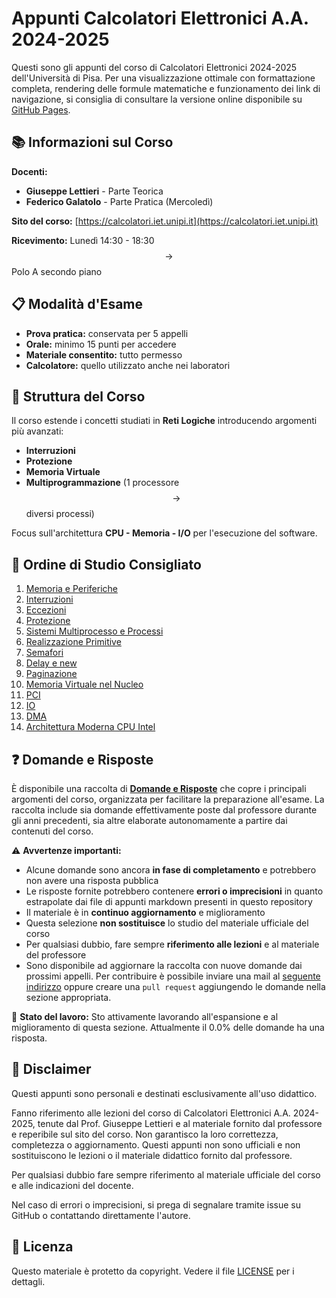 # Appunti Calcolatori Elettronici A.A. 2024-2025

Questi sono gli appunti del corso di Calcolatori Elettronici 2024-2025 dell'Università di Pisa.
Per una visualizzazione ottimale con formattazione completa, rendering delle formule matematiche e funzionamento dei link di navigazione, si consiglia di consultare la versione online disponibile su [GitHub Pages](https://gabriele-d-cambria.github.io/Appunti-Calcolatori-Elettronici-2024-2025/).

## 📚 Informazioni sul Corso

**Docenti:**
- **Giuseppe Lettieri** - Parte Teorica
- **Federico Galatolo** - Parte Pratica (Mercoledì)

**Sito del corso:** [https://calcolatori.iet.unipi.it](https://calcolatori.iet.unipi.it)

**Ricevimento:** Lunedì 14:30 - 18:30 $$\to$$ Polo A secondo piano

## 📋 Modalità d'Esame

- **Prova pratica:** conservata per 5 appelli
- **Orale:** minimo 15 punti per accedere
- **Materiale consentito:** tutto permesso
- **Calcolatore:** quello utilizzato anche nei laboratori

## 🎯 Struttura del Corso

Il corso estende i concetti studiati in **Reti Logiche** introducendo argomenti più avanzati:

- **Interruzioni**
- **Protezione** 
- **Memoria Virtuale**
- **Multiprogrammazione** (1 processore $$\to$$ diversi processi)

Focus sull'architettura **CPU - Memoria - I/O** per l'esecuzione del software.

## 📖 Ordine di Studio Consigliato

1. [Memoria e Periferiche](./Memoria%20e%20Periferiche)
2. [Interruzioni](./Interruzioni)
3. [Eccezioni](./Eccezioni)
4. [Protezione](./Protezione)
5. [Sistemi Multiprocesso e Processi](./Sistemi%20Multiprocesso%20e%20Processi)
6. [Realizzazione Primitive](./Realizzazione%20Primitive)
7. [Semafori](./Semafori)
8. [Delay e new](./Delay%20e%20new)
9. [Paginazione](./Paginazione)
10. [Memoria Virtuale nel Nucleo](./Memoria%20Virtuale%20nel%20Nucleo)
11. [PCI](./PCI)
12. [IO](./IO)
13. [DMA](./DMA)
14. [Architettura Moderna CPU Intel](./Architettura%20Moderna%20CPU%20Intel)

## ❓ Domande e Risposte

È disponibile una raccolta di **[Domande e Risposte](./Domande%20e%20Risposte)** che copre i principali argomenti del corso, organizzata per facilitare la preparazione all'esame.
La raccolta include sia domande effettivamente poste dal professore durante gli anni precedenti, sia altre elaborate autonomamente a partire dai contenuti del corso.

⚠️ **Avvertenze importanti:**
- Alcune domande sono ancora **in fase di completamento** e potrebbero non avere una risposta pubblica
- Le risposte fornite potrebbero contenere **errori o imprecisioni** in quanto estrapolate dai file di appunti markdown presenti in questo repository
- Il materiale è in **continuo aggiornamento** e miglioramento
- Questa selezione **non sostituisce** lo studio del materiale ufficiale del corso
- Per qualsiasi dubbio, fare sempre **riferimento alle lezioni** e al materiale del professore
- Sono disponibile ad aggiornare la raccolta con nuove domande dai prossimi appelli. Per contribuire è possibile inviare una mail al [seguente indirizzo](mailto:gabrielecambria04@gmail.com?subject=Integrazione%20domande%20calcolatori%20elettronici) oppure creare una `pull request` aggiungendo le domande nella sezione appropriata.

📝 **Stato del lavoro:** Sto attivamente lavorando all'espansione e al miglioramento di questa sezione. Attualmente il <!-- QA_PERCENTAGE -->0.0%<!-- /QA_PERCENTAGE --> delle domande ha una risposta.

## 📜 Disclaimer

Questi appunti sono personali e destinati esclusivamente all'uso didattico. 

Fanno riferimento alle lezioni del corso di Calcolatori Elettronici A.A. 2024-2025, tenute dal Prof. Giuseppe Lettieri e al materiale fornito dal professore e reperibile sul sito del corso.
Non garantisco la loro correttezza, completezza o aggiornamento.
Questi appunti non sono ufficiali e non sostituiscono le lezioni o il materiale didattico fornito dal professore.

Per qualsiasi dubbio fare sempre riferimento al materiale ufficiale del corso e alle indicazioni del docente.

Nel caso di errori o imprecisioni, si prega di segnalare tramite issue su GitHub o contattando direttamente l'autore.

## 📄 Licenza

Questo materiale è protetto da copyright. Vedere il file [LICENSE](./LICENSE) per i dettagli.